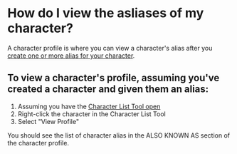# How do I view the asliases of my character?

A character profile is where you can view a character's alias after you [create one or more alias for your character](/How%20do%20I/create/a%20character%20alias.md).

## To view a character's profile, assuming you've created a character and given them an alias: 

1. Assuming you have the [Character List Tool open](/What%20can%20I%20do%20with/the%20Character%20List%20Tool.md)
2. Right-click the character in the Character List Tool
3. Select "View Profile"

You should see the list of character alias in the ALSO KNOWN AS section of the character profile. 